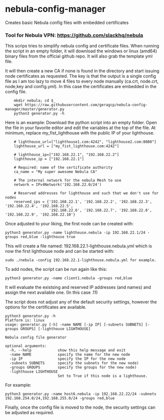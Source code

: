# nebula-config-manager
Creates basic Nebula config files with embedded certificates

### Tool for Nebula VPN:  https://github.com/slackhq/nebula

This scrips tries to simplify nebula config and certificate files. 
When running the script in an empty folder, it will download the windows or linux (amd64)  binary files from the official github repo. It will also grab the template yml file. 

It will then create a new CA if none is found in the directory and start issuing node certificates as requested.
The key is that the output is a single config file as I am too lazy to move 4 files to every node manually (ca.crt, node.crt, node,key and config.yml). In this case the certificates are embedded in the config file.

        mkdir nebula; cd $_
        wget https://raw.githubusercontent.com/geragcp/nebula-config-manager/master/generator.py
        python3 generator.py -h

Here is an example:
Download the python script into an empty folder. Open the file in your favorite editor and edit the variables at the top of the file. 
At minimum, replace my_fist_lighthouse with the public IP of your lighthouse.

        # lighthouse_url=["lighthouse1.com:4242", "lighthouse2.com:8080"]
        lighthouse_url = ["my_fist_lighthouse.com:4242"]
        
        # lighthouse_ip=["192.168.22.1", "192.168.22.2"]
        lighthouse_ip = ["192.168.22.1"]
        
        # Required: name of the certificate authority
        ca_name = "My super awesome Nebula CA"
        
        # The internal network for the nebula Mesh to use
        network = IPv4Network('192.168.22.0/24')
        
        # Reserved addresses for lighthouse and such that we don't use for nodes
        reserved_ips = {'192.168.22.1', '192.168.22.2', '192.168.22.3', '192.168.22.4', '192.168.22.5',
                        '192.168.22.6', '192.168.22.7', '192.168.22.8', '192.168.22.9', '192.168.22.10'}

Once adjusted to your liking, the first node can be created with:

`python3 generator.py -name lighthouse.nebula -ip 192.168.22.1/24 -groups red,blue -lighthouse true`

This will create a file named: 192.168.22.1-lighthouse.nebula.yml which is now the first lighthouse node and can be started with:  

`sudo ./nebula -config 192.168.22.1-lighthouse.nebula.yml for example.`

To add nodes, the script can be run again like this: 

`python3 generator.py -name client1.nebula -groups red,blue`

It will evaluate the existsing and reserved IP addresses (and names) and assign the next available one. (In this case .11)

The script does not adjust any of the default security settings, however the options for the certificates are available. 

    python3 generator.py -h
    Platform is: linux
    usage: generator.py [-h] -name NAME [-ip IP] [-subnets SUBNETS] [-groups GROUPS] [-lighthouse LIGHTHOUSE]
    
    Nebula config file generator
    
    optional arguments:
      -h, --help            show this help message and exit
      -name NAME            specify the name for the new node
      -ip IP                specify the IP for the new node
      -subnets SUBNETS      specify the subnets for the new node)
      -groups GROUPS        specify the groups for the new node)
      -lighthouse LIGHTHOUSE
                            Set to True if this node is a lighthouse.
    
For example:

`python3 generator.py -name host6.nebula -ip 192.168.22.22/24 -subnets 192.168.254.0/24,192.168.255.0/24 -groups red,blue`

Finally, once the config file is moved to the node, the security settings can be adjusted as required. 
